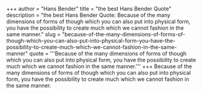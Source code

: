 +++
author = "Hans Bender"
title = "the best Hans Bender Quote"
description = "the best Hans Bender Quote: Because of the many dimensions of forms of though which you can also put into physical form, you have the possibility to create much which we cannot fashion in the same manner."
slug = "because-of-the-many-dimensions-of-forms-of-though-which-you-can-also-put-into-physical-form-you-have-the-possibility-to-create-much-which-we-cannot-fashion-in-the-same-manner"
quote = '''Because of the many dimensions of forms of though which you can also put into physical form, you have the possibility to create much which we cannot fashion in the same manner.'''
+++
Because of the many dimensions of forms of though which you can also put into physical form, you have the possibility to create much which we cannot fashion in the same manner.

